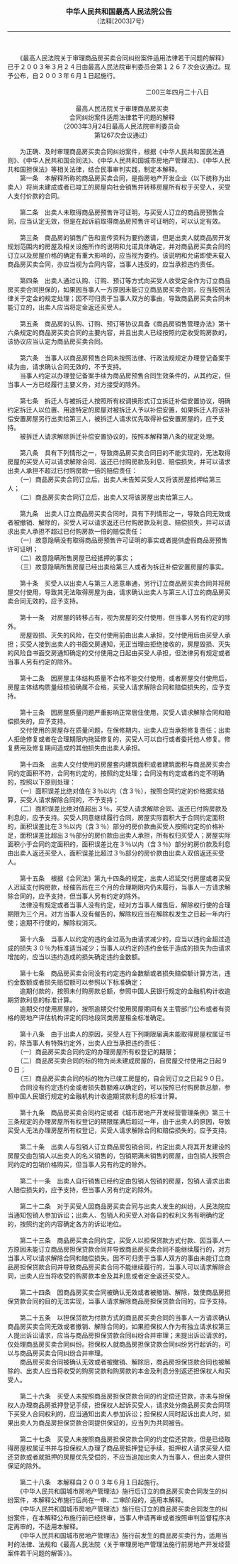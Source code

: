 <div id="div_content"><font color="#760026"></font> <p align="center"><b><font style="font-size:16px;" class="MTitle">中华人民共和国最高人民法院公告<br></font></b><font style="font-size:14px;">
　（法释[2003]7号）</font></p><hr color="red"><br>
<br>
　　《最高人民法院关于审理商品房买卖合同纠纷案件适用法律若干问题的解释》已于２００３年３月２４日由最高人民法院审判委员会第１２６７次会议通过。现予公布，自２００３年６月１日起施行。<br>
<br>
　　　　　　　　　　　　　　　　　　　　　　 二00三年四月二十八日<br>
<br>
　　　　　　　　　　　最高人民法院关于审理商品房买卖<br>
　　　　　　　　　　合同纠纷案件适用法律若干问题的解释<br>
　　　　　　　　　（2003年3月24日最高人民法院审判委员会<br>
　　　　　　　　　　　　　　第1267次会议通过）<br>
<br>
　　为正确、及时审理商品房买卖合同纠纷案件，根据《中华人民共和国民法通则》、《中华人民共和国合同法》、《中华人民共和国城市房地产管理法》、《中华人民共和国担保法》等相关法律，结合民事审判实践，制定本解释。<br>
<font class="TiaoNoA">　　第一条</font>　本解释所称的商品房买卖合同，是指房地产开发企业（以下统称为出卖人）将尚未建成或者已竣工的房屋向社会销售并转移房屋所有权于买受人，买受人支付价款的合同。<br>
<br><font class="TiaoNoA">　　第二条</font>　出卖人未取得商品房预售许可证明，与买受人订立的商品房预售合同，应当认定无效，但是在起诉前取得商品房预售许可证明的，可以认定有效。<br>
<br><font class="TiaoNoA">　　第三条</font>　商品房的销售广告和宣传资料为要约邀请，但是出卖人就商品房开发规划范围内的房屋及相关设施所作的说明和允诺具体确定，并对商品房买卖合同的订立以及房屋价格的确定有重大影响的，应当视为要约。该说明和允诺即使未载入商品房买卖合同，亦应当视为合同内容，当事人违反的，应当承担违约责任。<br>
<br><font class="TiaoNoA">　　第四条</font>　出卖人通过认购、订购、预订等方式向买受人收受定金作为订立商品房买卖合同担保的，如果因当事人一方原因未能订立商品房买卖合同，应当按照法律关于定金的规定处理；因不可归责于当事人双方的事由，导致商品房买卖合同未能订立的，出卖人应当将定金返还买受人。<br>
<br><font class="TiaoNoA">　　第五条</font>　商品房的认购、订购、预订等协议具备《商品房销售管理办法》第十六条规定的商品房买卖合同的主要内容，并且出卖人已经按照约定收受购房款的，该协议应当认定为商品房买卖合同。<br>
<br><font class="TiaoNoA">　　第六条</font>　当事人以商品房预售合同未按照法律、行政法规规定办理登记备案手续为由，请求确认合同无效的，不予支持。<br>
　　当事人约定以办理登记备案手续为商品房预售合同生效条件的，从其约定，但当事人一方已经履行主要义务，对方接受的除外。<br>
<br><font class="TiaoNoA">　　第七条</font>　拆迁人与被拆迁人按照所有权调换形式订立拆迁补偿安置协议，明确约定拆迁人以位置、用途特定的房屋对被拆迁人予以补偿安置，如果拆迁人将该补偿安置房屋另行出卖给第三人，被拆迁人请求优先取得补偿安置房屋的，应予支持。<br>
　　被拆迁人请求解除拆迁补偿安置协议的，按照本解释第八条的规定处理。<br>
<br><font class="TiaoNoA">　　第八条</font>　具有下列情形之一，导致商品房买卖合同目的不能实现的，无法取得房屋的买受人可以请求解除合同、返还已付购房款及利息、赔偿损失，并可以请求出卖人承担不超过已付购房款一倍的赔偿责任：<br>
　　（一）商品房买卖合同订立后，出卖人未告知买受人又将该房屋抵押给第三人；<br>
　　（二）商品房买卖合同订立后，出卖人又将该房屋出卖给第三人。<br>
<br><font class="TiaoNoA">　　第九条</font>　出卖人订立商品房买卖合同时，具有下列情形之一，导致合同无效或者被撤销、解除的，买受人可以请求返还已付购房款及利息、赔偿损失，并可以请求出卖人承担不超过已付购房款一倍的赔偿责任：<br>
　　（一）故意隐瞒没有取得商品房预售许可证明的事实或者提供虚假商品房预售许可证明；<br>
　　（二）故意隐瞒所售房屋已经抵押的事实；<br>
　　（三）故意隐瞒所售房屋已经出卖给第三人或者为拆迁补偿安置房屋的事实。<br>
<br><font class="TiaoNoA">　　第十条</font>　买受人以出卖人与第三人恶意串通，另行订立商品房买卖合同并将房屋交付使用，导致其无法取得房屋为由，请求确认出卖人与第三人订立的商品房买卖合同无效的，应予支持。<br>
<br><font class="TiaoNoA">　　第十一条</font>　对房屋的转移占有，视为房屋的交付使用，但当事人另有约定的除外。<br>
　　房屋毁损、灭失的风险，在交付使用前由出卖人承担，交付使用后由买受人承担；买受人接到出卖人的书面交房通知，无正当理由拒绝接收的，房屋毁损、灭失的风险自书面交房通知确定的交付使用之日起由买受人承担，但法律另有规定或者当事人另有约定的除外。<br>
<br><font class="TiaoNoA">　　第十二条</font>　因房屋主体结构质量不合格不能交付使用，或者房屋交付使用后，房屋主体结构质量经核验确属不合格，买受人请求解除合同和赔偿损失的，应予支持。<br>
<br><font class="TiaoNoA">　　第十三条</font>　因房屋质量问题严重影响正常居住使用，买受人请求解除合同和赔偿损失的，应予支持。<br>
　　交付使用的房屋存在质量问题，在保修期内，出卖人应当承担修复责任；出卖人拒绝修复或者在合理期限内拖延修复的，买受人可以自行或者委托他人修复。修复费用及修复期间造成的其他损失由出卖人承担。<br>
<br><font class="TiaoNoA">　　第十四条</font>　出卖人交付使用的房屋套内建筑面积或者建筑面积与商品房买卖合同约定面积不符，合同有约定的，按照约定处理；合同没有约定或者约定不明确的，按照以下原则处理：<br>
　　（一）面积误差比绝对值在３％以内（含３％），按照合同约定的价格据实结算，买受人请求解除合同的，不予支持；<br>
　　（二）面积误差比绝对值超出３％，买受人请求解除合同、返还已付购房款及利息的，应予支持。买受人同意继续履行合同，房屋实际面积大于合同约定面积的，面积误差比在３％以内（含３％）部分的房价款由买受人按照约定的价格补足，面积误差比超出３％部分的房价款由出卖人承担，所有权归买受人；房屋实际面积小于合同约定面积的，面积误差比在３％以内（含３％）部分的房价款及利息由出卖人返还买受人，面积误差比超过３％部分的房价款由出卖人双倍返还买受人。<br>
<br><font class="TiaoNoA">　　第十五条</font>　根据《合同法》第九十四条的规定，出卖人迟延交付房屋或者买受人迟延支付购房款，经催告后在三个月的合理期限内仍未履行，当事人一方请求解除合同的，应予支持，但当事人另有约定的除外。<br>
　　法律没有规定或者当事人没有约定，经对方当事人催告后，解除权行使的合理期限为三个月。对方当事人没有催告的，解除权应当在解除权发生之日起一年内行使；逾期不行使的，解除权消灭。<br>
<br><font class="TiaoNoA">　　第十六条</font>　当事人以约定的违约金过高为由请求减少的，应当以违约金超过造成的损失３０％为标准适当减少；当事人以约定的违约金低于造成的损失为由请求增加的，应当以违约造成的损失确定违约金数额。<br>
<br><font class="TiaoNoA">　　第十七条</font>　商品房买卖合同没有约定违约金数额或者损失赔偿额计算方法，违约金数额或者损失赔偿额可以参照以下标准确定：<br>
　　逾期付款的，按照未付购房款总额，参照中国人民银行规定的金融机构计收逾期贷款利息的标准计算。<br>
　　逾期交付使用房屋的，按照逾期交付使用房屋期间有关主管部门公布或者有资格的房地产评估机构评定的同地段同类房屋租金标准确定。<br>
<br><font class="TiaoNoA">　　第十八条</font>　由于出卖人的原因，买受人在下列期限届满未能取得房屋权属证书的，除当事人有特殊约定外，出卖人应当承担违约责任：<br>
　　（一）商品房买卖合同约定的办理房屋所有权登记的期限；<br>
　　（二）商品房买卖合同的标的物为尚未建成房屋的，自房屋交付使用之日起９０日；<br>
　　（三）商品房买卖合同的标的物为已竣工房屋的，自合同订立之日起９０日。<br>
　　合同没有约定违约金或者损失数额难以确定的，可以按照已付购房款总额，参照中国人民银行规定的金融机构计收逾期贷款利息的标准计算。<br>
<br><font class="TiaoNoA">　　第十九条</font>　商品房买卖合同约定或者《城市房地产开发经营管理条例》第三十三条规定的办理房屋所有权登记的期限届满后超过一年，由于出卖人的原因，导致买受人无法办理房屋所有权登记，买受人请求解除合同和赔偿损失的，应予支持。<br>
<br><font class="TiaoNoA">　　第二十条</font>　出卖人与包销人订立商品房包销合同，约定出卖人将其开发建设的房屋交由包销人以出卖人的名义销售的，包销期满未销售的房屋，由包销人按照合同约定的包销价格购买，但当事人另有约定的除外。<br>
<br><font class="TiaoNoA">　　第二十一条</font>　出卖人自行销售已经约定由包销人包销的房屋，包销人请求出卖人赔偿损失的，应予支持，但当事人另有约定的除外。<br>
<br><font class="TiaoNoA">　　第二十二条</font>　对于买受人因商品房买卖合同与出卖人发生的纠纷，人民法院应当通知包销人参加诉讼；出卖人、包销人和买受人对各自的权利义务有明确约定的，按照约定的内容确定各方的诉讼地位。<br>
<br><font class="TiaoNoA">　　第二十三条</font>　商品房买卖合同约定，买受人以担保贷款方式付款、因当事人一方原因未能订立商品房担保贷款合同并导致商品房买卖合同不能继续履行的，对方当事人可以请求解除合同和赔偿损失。因不可归责于当事人双方的事由未能订立商品房担保贷款合同并导致商品房买卖合同不能继续履行的，当事人可以请求解除合同，出卖人应当将收受的购房款本金及其利息或者定金返还买受人。<br>
<br><font class="TiaoNoA">　　第二十四条</font>　因商品房买卖合同被确认无效或者被撤销、解除，致使商品房担保贷款合同的目的无法实现，当事人请求解除商品房担保贷款合同的，应予支持。<br>
<br><font class="TiaoNoA">　　第二十五条</font>　以担保贷款为付款方式的商品房买卖合同的当事人一方请求确认商品房买卖合同无效或者撤销、解除合同的，如果担保权人作为有独立请求权第三人提出诉讼请求，应当与商品房担保贷款合同纠纷合并审理；未提出诉讼请求的，仅处理商品房买卖合同纠纷。担保权人就商品房担保贷款合同纠纷另行起诉的，可以与商品房买卖合同纠纷合并审理。<br>
　　商品房买卖合同被确认无效或者被撤销、解除后，商品房担保贷款合同也被解除的、出卖人应当将收受的购房贷款和购房款的本金及利息分别返还担保权人和买受人。<br>
<br><font class="TiaoNoA">　　第二十六条</font>　买受人未按照商品房担保贷款合同的约定偿还贷款，亦未与担保权人办理商品房抵押登记手续，担保权人起诉买受人，请求处分商品房买卖合同项下买受人合同权利的，应当通知出卖人参加诉讼；担保权人同时起诉出卖人时，如果出卖人为商品房担保贷款合同提供保证的，应当列为共同被告。<br>
<br><font class="TiaoNoA">　　第二十七条</font>　买受人未按照商品房担保贷款合同的约定偿还贷款，但是已经取得房屋权属证书并与担保权人办理了商品房抵押登记手续，抵押权人请求买受人偿还贷款或者就抵押的房屋优先受偿的，不应当追加出卖人为当事人，但出卖人提供保证的除外。<br>
<br><font class="TiaoNoA">　　第二十八条</font>　本解释自２００３年６月１日起施行。<br>
　　《中华人民共和国城市房地产管理法》施行后订立的商品房买卖合同发生的纠纷案件，本解释公布施行后尚在一审、二审阶段的，适用本解释。<br>
　　《中华人民共和国城市房地产管理法》施行后订立的商品房买卖合同发生的纠纷案件，在本解释公布施行前已经终审，当事人申请再审或者按照审判监督程序决定再审的，不适用本解释。<br>
　　《中华人民共和国城市房地产管理法》施行前发生的商品房买卖行为，适用当时的法律、法规和《最高人民法院〈关于审理房地产管理法施行前房地产开发经营案件若干问题的解答〉》。<br>
<br><br>
</div>